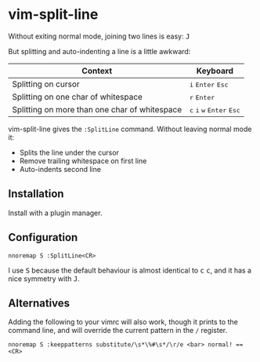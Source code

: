 # vim-split-line

Without exiting normal mode, joining two lines is easy: <kbd>J</kbd>

But splitting and auto-indenting a line is a little awkward:

| Context                                       | Keyboard                                                               |
| --------------------------------------------- | ---------------------------------------------------------------------- |
| Splitting on cursor                           | <kbd>i</kbd> <kbd>Enter</kbd> <kbd>Esc</kbd>                           |
| Splitting on one char of whitespace           | <kbd>r</kbd> <kbd>Enter</kbd>                                          |
| Splitting on more than one char of whitespace | <kbd>c</kbd> <kbd>i</kbd> <kbd>w</kbd> <kbd>Enter</kbd> <kbd>Esc</kbd> | 

vim-split-line gives the `:SplitLine` command. Without leaving normal
mode it:

  - Splits the line under the cursor
  - Remove trailing whitespace on first line
  - Auto-indents second line

## Installation

Install with a plugin manager.

## Configuration

```vim
nnoremap S :SplitLine<CR>
```

I use <kbd>S</kbd> because the default behaviour is almost identical to
<kbd>c</kbd> <kbd>c</kbd>, and it has a nice symmetry with <kbd>J</kbd>.


## Alternatives

Adding the following to your vimrc will also work, though it prints to the
command line, and will override the current pattern in the `/` register.

```vim
nnoremap S :keeppatterns substitute/\s*\%#\s*/\r/e <bar> normal! ==<CR>
```
